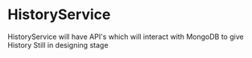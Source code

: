 # HistoryService
HistoryService will have API's which will interact with MongoDB to give History
Still in designing stage
